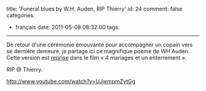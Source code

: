 title: 'Funeral blues by W.H. Auden, RIP Thierry'
id: 24
comment: false
categories:
  - français
date: 2011-05-08 08:32:00
tags:
---

De retour d'une cérémonie émouvante pour accompagner un copain vers se dernière demeure, je partage ici ce magnifique poème de WH Auden.  Cette version est [reprise](http://youtu.be/b_a-eXIoyYA) dans le film « 4 mariages et un enterrement ».

RIP @ Thierry.

http://www.youtube.com/watch?v=UJwmpmZytGg